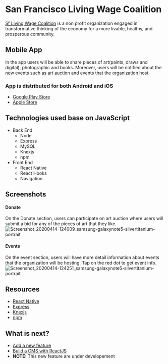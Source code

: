 # San Francisco Living Wage Coalition
[Sf Living Wage Coalition](https://www.livingwage-sf.org/) is a non profit organization engaged in transformative thinking of the economy for a more livable, healthy, and prosperous community.

## Mobile App
In the app users will be able to share pieces of art(paints, draws and digital), photographic and books. Moreover, users will be notified about the new events such as art auction and events that the organization host.

### App is distributed for both Android and iOS
* [Google Play Store](https://play.google.com/store/apps/details?id=com.sfLiving.sflivingwagecoalition&hl=en)
* [Apple Store](https://apps.apple.com/us/app/id1510663811)

## Technologies used base on JavaScript
* Back End
  * Node
  * Express
  * MySQL
  * Knexjs
  * npm
* Front End
  * React Native
  * React Hooks
  * Navigation

## Screenshots
#### Donate
On the Donate section, users can participate on art auction where users will submit a bid for any of the pieces of art that they like.
![Screenshot_20200414-124009_samsung-galaxynote5-silvertitanium-portrait](https://user-images.githubusercontent.com/27458911/95143311-96812900-072a-11eb-9bfb-63663c2679c3.png)

#### Events
On the event section, users will have more detail information about events that the organization will be hosting. Tap on the red dot to get event info.
![Screenshot_20200414-124251_samsung-galaxynote5-silvertitanium-portrait](https://user-images.githubusercontent.com/27458911/95143732-b9f8a380-072b-11eb-9fae-2855291b24e2.png)

## Resources
* [React Native](https://reactnative.dev/)
* [Express](https://expressjs.com/)
* [Knexjs](http://knexjs.org/)
* [npm](https://www.npmjs.com/)

## What is next?
* [Add a new feature](https://github.com/jmejiamu/sflivingwagenewfeature)
* [Build a CMS with ReactJS](https://github.com/jmejiamu/mobile-sf-admin)
* __NOTE:__ This new feature are under developement
